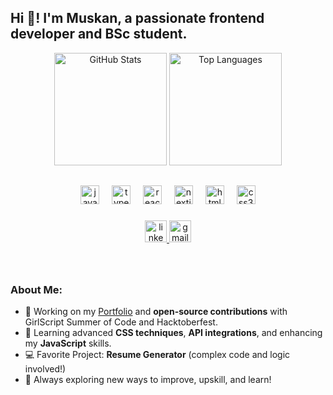 
<h2 align="left">Hi 👋! I'm Muskan, a passionate frontend developer and BSc student.</h2>

<div align="center">
  <img src="https://github-profile-summary-cards.vercel.app/api/cards/stats?username=muskan-fatim&theme=2077" alt="GitHub Stats" height="180">
  <img src="https://github-profile-summary-cards.vercel.app/api/cards/repos-per-language?username=muskan-fatim&theme=2077" alt="Top Languages" height="180">
</div>


##


<div align="center">
  <img src="https://cdn.jsdelivr.net/gh/devicons/devicon/icons/javascript/javascript-original.svg" height="30" alt="javascript logo" />
  <img width="12" />
  <img src="https://cdn.jsdelivr.net/gh/devicons/devicon/icons/typescript/typescript-original.svg" height="30" alt="typescript logo" />
  <img width="12" />
  <img src="https://cdn.jsdelivr.net/gh/devicons/devicon/icons/react/react-original.svg" height="30" alt="react logo" />
  <img width="12" />
  <img src="https://cdn.jsdelivr.net/gh/devicons/devicon/icons/nextjs/nextjs-original.svg" height="30" alt="nextjs logo" />
  <img width="12" />
  <img src="https://cdn.jsdelivr.net/gh/devicons/devicon/icons/html5/html5-original.svg" height="30" alt="html5 logo" />
  <img width="12" />
  <img src="https://cdn.jsdelivr.net/gh/devicons/devicon/icons/css3/css3-original.svg" height="30" alt="css3 logo" />
  </div>

###

<div align="center">
  <a href="https://www.linkedin.com/in/your-linkedin/" target="_blank">
    <img src="https://img.shields.io/static/v1?message=LinkedIn&logo=linkedin&label=&color=0077B5&logoColor=white&labelColor=&style=for-the-badge" height="35" alt="linkedin logo" />
  </a>
  <a href="mailto:your-email@gmail.com">
    <img src="https://img.shields.io/static/v1?message=Gmail&logo=gmail&label=&color=D14836&logoColor=white&labelColor=&style=for-the-badge" height="35" alt="gmail logo" />
  </a>
</div>

###

<br clear="both">

### About Me:
- 🔭 Working on my [Portfolio](https://protofilo-2.vercel.app/) and **open-source contributions** with GirlScript Summer of Code and Hacktoberfest.
- 🌱 Learning advanced **CSS techniques**, **API integrations**, and enhancing my **JavaScript** skills.
- 💻 Favorite Project: **Resume Generator** (complex code and logic involved!)
- 🧠 Always exploring new ways to improve, upskill, and learn!

